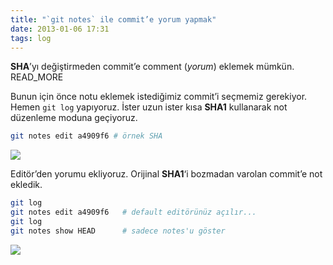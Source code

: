 ```yaml
---
title: "`git notes` ile commit’e yorum yapmak"
date: 2013-01-06 17:31
tags: log
---
```

**SHA**’yı değiştirmeden commit’e comment (*yorum*) eklemek mümkün.
READ_MORE

Bunun için önce notu eklemek istediğimiz commit’i seçmemiz gerekiyor.
Hemen `git log` yapıyoruz. İster uzun ister kısa **SHA1** kullanarak 
not düzenleme moduna geçiyoruz.

```bash
git notes edit a4909f6 # örnek SHA
```

<div class="full zoomable"><img src="http://41.media.tumblr.com/d0610ea5efbc1707a26f585638ce3ee7/tumblr_mgl9nsEsSR1s3r5wmo2_1280.png"></div>

Editör’den yorumu ekliyoruz. Orijinal **SHA1**‘i bozmadan varolan 
commit’e not ekledik.

```bash
git log
git notes edit a4909f6   # default editörünüz açılır...
git log
git notes show HEAD      # sadece notes'u göster
```

<div class="full zoomable"><img src="http://41.media.tumblr.com/439add6d4c4826f88db1882dd838e396/tumblr_mgl9nsEsSR1s3r5wmo3_1280.png"></div>
